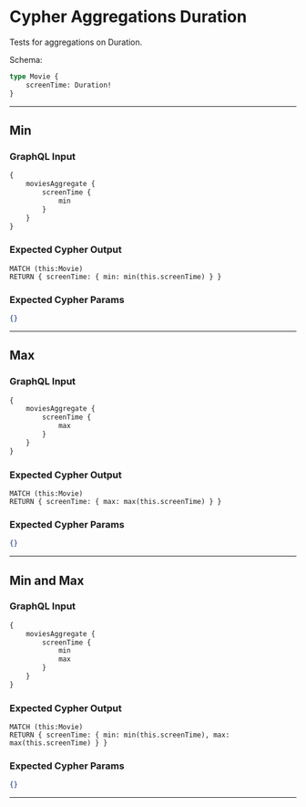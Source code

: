 # Cypher Aggregations Duration

Tests for aggregations on Duration.

Schema:

```graphql
type Movie {
    screenTime: Duration!
}
```

---

## Min

### GraphQL Input

```graphql
{
    moviesAggregate {
        screenTime {
            min
        }
    }
}
```

### Expected Cypher Output

```cypher
MATCH (this:Movie)
RETURN { screenTime: { min: min(this.screenTime) } }
```

### Expected Cypher Params

```json
{}
```

---

## Max

### GraphQL Input

```graphql
{
    moviesAggregate {
        screenTime {
            max
        }
    }
}
```

### Expected Cypher Output

```cypher
MATCH (this:Movie)
RETURN { screenTime: { max: max(this.screenTime) } }
```

### Expected Cypher Params

```json
{}
```

---

## Min and Max

### GraphQL Input

```graphql
{
    moviesAggregate {
        screenTime {
            min
            max
        }
    }
}
```

### Expected Cypher Output

```cypher
MATCH (this:Movie)
RETURN { screenTime: { min: min(this.screenTime), max: max(this.screenTime) } }
```

### Expected Cypher Params

```json
{}
```

---
